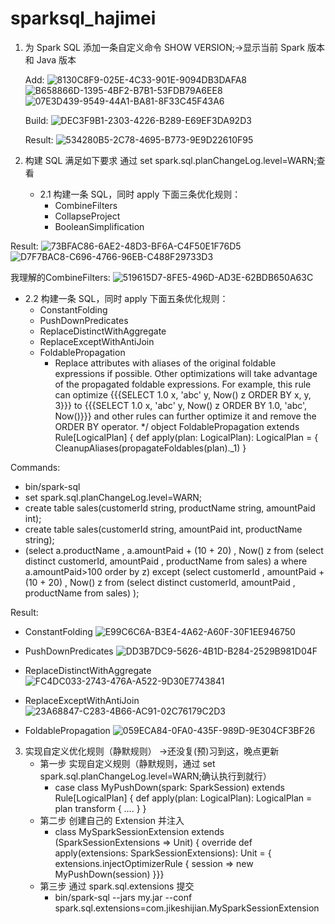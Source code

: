 # sparksql_hajimei

1. 为 Spark SQL 添加一条自定义命令
   SHOW VERSION;->显示当前 Spark 版本和 Java 版本
   
   Add:
   ![8130C8F9-025E-4C33-901E-9094DB3DAFA8](https://user-images.githubusercontent.com/11592423/132137917-5f0a5fd5-eba2-4c34-bba4-be8824562346.png)
   ![B658866D-1395-4BF2-B7B1-53FDB79A6EE8](https://user-images.githubusercontent.com/11592423/132137957-aa5d8f35-d9a8-4f73-b74e-4a85d73f8886.png)
   ![07E3D439-9549-44A1-BA81-8F33C45F43A6](https://user-images.githubusercontent.com/11592423/132137971-fbbc8f2d-1218-49d8-aa19-95c4d5ff8630.png)

   
   Build:
   ![DEC3F9B1-2303-4226-B289-E69EF3DA92D3](https://user-images.githubusercontent.com/11592423/132137781-8810d70b-94c9-4381-b00d-5016ed736f0d.png)
   
   Result:
   ![534280B5-2C78-4695-B773-9E9D22610F95](https://user-images.githubusercontent.com/11592423/132138000-b9604dee-b41b-44e9-8b2f-6fcdd06669ab.png)



2. 构建 SQL 满足如下要求
   通过 set spark.sql.planChangeLog.level=WARN;查看
   - 2.1 构建一条 SQL，同时 apply 下面三条优化规则：
      - CombineFilters
      - CollapseProject
      - BooleanSimplification
  
  Result:
  ![73BFAC86-6AE2-48D3-BF6A-C4F50E1F76D5](https://user-images.githubusercontent.com/11592423/132138146-6d489111-6b7c-4726-8424-f7a7ee116f1f.png)
  ![D7F7BAC8-C696-4766-96EB-C488F29733D3](https://user-images.githubusercontent.com/11592423/132138172-eeee58e5-ce85-4223-bc3c-7ec92b9f7e3d.png)
  
  我理解的CombineFilters:
  ![519615D7-8FE5-496D-AD3E-62BDB650A63C](https://user-images.githubusercontent.com/11592423/132138207-12f43e7f-c038-407c-9f33-8fc5e84176f2.png)



   - 2.2 构建一条 SQL，同时 apply 下面五条优化规则：
      - ConstantFolding
      - PushDownPredicates
      - ReplaceDistinctWithAggregate
      - ReplaceExceptWithAntiJoin
      - FoldablePropagation
         - Replace attributes with aliases of the original foldable expressions if possible.
   Other optimizations will take advantage of the propagated foldable expressions. For example,
   this rule can optimize
   {{{SELECT 1.0 x, 'abc' y, Now() z ORDER BY x, y, 3}}}
   to
   {{{SELECT 1.0 x, 'abc' y, Now() z ORDER BY 1.0, 'abc', Now()}}}
   and other rules can further optimize it and remove the ORDER BY operator.
  \*/
  object FoldablePropagation extends Rule[LogicalPlan] {
  def apply(plan: LogicalPlan): LogicalPlan = {
  CleanupAliases(propagateFoldables(plan).\_1)
  }

Commands:

- bin/spark-sql
- set spark.sql.planChangeLog.level=WARN;
- create table sales(customerId string, productName string, amountPaid int);
- create table sales(customerId string, amountPaid int, productName string);
- (select a.productName , a.amountPaid + (10 + 20) , Now() z from (select distinct customerId, amountPaid , productName from sales) a where a.amountPaid>100 order by z) except (select customerId , amountPaid + (10 + 20) , Now() z from (select distinct customerId, amountPaid , productName from sales) );

Result:
- ConstantFolding
![E99C6C6A-B3E4-4A62-A60F-30F1EE946750](https://user-images.githubusercontent.com/11592423/132137420-b86caa5a-66f4-49e6-a02f-1eda2b7d724f.png)

- PushDownPredicates
![DD3B7DC9-5626-4B1D-B284-2529B981D04F](https://user-images.githubusercontent.com/11592423/132137451-cbfbc601-2bbb-4d12-bd5b-44f1dfefe366.png)

- ReplaceDistinctWithAggregate
![FC4DC033-2743-476A-A522-9D30E7743841](https://user-images.githubusercontent.com/11592423/132137461-f6652a86-84d8-4cfa-a558-2dbc6517da94.png)

- ReplaceExceptWithAntiJoin
![23A68847-C283-4B66-AC91-02C76179C2D3](https://user-images.githubusercontent.com/11592423/132137487-72680c41-b1fe-49a6-bdc6-e6fc61e944fc.png)

- FoldablePropagation
![059ECA84-0FA0-435F-989D-9E304CF3BF26](https://user-images.githubusercontent.com/11592423/132137502-a5871fbd-f290-4077-a22d-5b3154798277.png)


3. 实现自定义优化规则（静默规则） ->还没复(预)习到这，晚点更新
   - 第一步 实现自定义规则（静默规则，通过 set spark.sql.planChangeLog.level=WARN;确认执行到就行）
      - case class MyPushDown(spark: SparkSession) extends Rule[LogicalPlan] {
   def apply(plan: LogicalPlan): LogicalPlan = plan transform { …. }
   }
   - 第二步 创建自己的 Extension 并注入
      - class MySparkSessionExtension extends (SparkSessionExtensions => Unit) {
   override def apply(extensions: SparkSessionExtensions): Unit = {
   extensions.injectOptimizerRule { session =>
   new MyPushDown(session)
   }}}
   - 第三步 通过 spark.sql.extensions 提交
      - bin/spark-sql --jars my.jar --conf spark.sql.extensions=com.jikeshijian.MySparkSessionExtension
